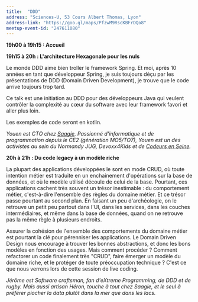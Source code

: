 ```yaml
---
title:  "DDD"
address: "Sciences-U, 53 Cours Albert Thomas, Lyon"
address-link: "https://goo.gl/maps/PfzwM9RscKBFrDQo8"
meetup-event-id: "247611080"
---
```


**19h00 à 19h15 : Accueil**

**19h15 à 20h : L'architecture Hexagonale pour les nuls**

Le monde DDD aime bien troller le framework Spring. 
Et moi, après 10 années en tant que développeur Spring, je suis toujours déçu par les présentations de DDD (Domain Driven Development), je trouve que le code arrive toujours trop tard.

Ce talk est une initiation au DDD pour des développeurs Java qui veulent contrôler la complexité au cœur du software avec leur framework favori et aller plus loin.

Les exemples de code seront en kotlin.

*Youen est CTO chez [Saagie](http://www.saagie.com).
Passionné d'informatique et de programmation depuis le CE2 (génération MO5/TO7), Youen est un des activistes au sein du Normandy JUG, Devoxx4Kids et de [Codeurs en Seine](http://www.codeursenseine.com).*

**20h à 21h : Du code legacy à un modèle riche**

La plupart des applications développées le sont en mode CRUD, où toute intention métier est traduite en un enchainement d'opérations sur la base de données, et où le modèle utilisé découle de celui de la base. 
Pourtant, ces applications cachent très souvent un trésor inestimable : du comportement métier, c'est-à-dire l'ensemble des règles du domaine métier. 
Et ce trésor passe pourtant au second plan. 
En faisant un peu d'archéologie, on le retrouve un petit peu partout dans l'UI, dans les services, dans les couches intermédiaires, 
et même dans la base de données, quand on ne retrouve pas la même règle à plusieurs endroits.

Assurer la cohésion de l'ensemble des comportements du domaine métier est pourtant la clé pour pérenniser les applications. 
Le Domain Driven Design nous encourage à trouver les bonnes abstractions, et donc les bons modèles en fonction des usages. 
Mais comment procéder ? 
Comment refactorer un code finalement très "CRUD", faire émerger un modèle du domaine riche, et le protéger de toute préoccupation technique ? 
C'est ce que nous verrons lors de cette session de live coding.

*Jérôme est Software craftsman, fan d'eXtreme Programming, de DDD et de rugby. 
Mais aussi artisan Héron, touche à tout chez Saagie, et le seul à préférer piocher la data plutôt dans la mer que dans les lacs.*